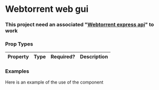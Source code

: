 # Webtorrent web gui
### This project need an associated "[Webtorrent express api](https://gitlab.com/t5257/webtorrent-express-api)" to work

### Prop Types

| Property          | Type               | Required? | Description                                                                                                                                                                                                                                                                                               |
| :---------------- | :----------------- | :-------: | :-------------------------------------------------------------------------------------------------------------------------------------------------------------------------------------------------------------------------------------------------------------------------------------------------------- |

### Examples

Here is an example of the use of the component

```javascript

```
